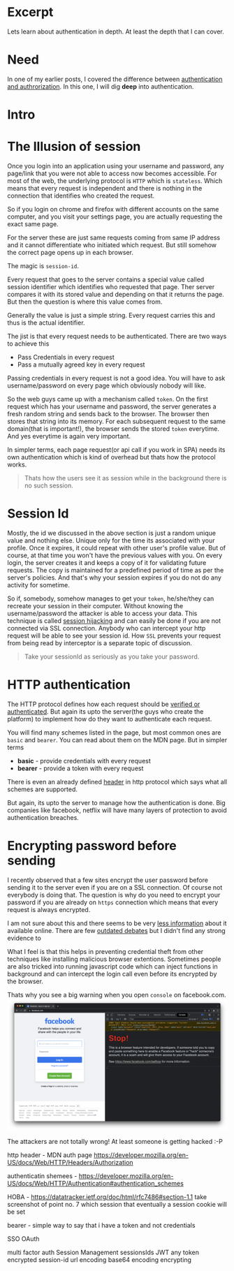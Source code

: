 # Excerpt
Lets learn about authentication in depth. At least the depth that I can cover.

# Need
In one of my earlier posts, I covered  the difference between [authentication and authrorization](https://cybercafe.dev/authentication-vs-authorization/). In this one, I will dig **deep** into authentication.

# Intro

# The Illusion of session
Once you login into an application using your username and password, any page/link that you were not able to access now becomes accessible. For most of the web, the underlying protocol is `HTTP` which is `stateless`. Which means that every request is independent and there is nothing in the connection that identifies who created the request. 

So if you login on chrome and firefox with different accounts on the same computer, and you visit your settings page, you are actually requesting the exact same page.

For the server these are just same requests coming from same IP address and it cannot differentiate who initiated which request. But still somehow the correct page opens up in each browser.

The magic is `session-id`.

Every request that goes to the server contains a special value called session identifier which identifies who requested that page. Ther server compares it with its stored value and depending on that it returns the page. But then the question is where this value comes from.

Generally the value is just a simple string. Every request carries this and thus is the actual identifier.

The jist is that every request needs to be authenticated. There are two ways to achieve this
* Pass Credentials in every request
* Pass a mutually agreed key in every request

Passing credentials in every request is not a good idea. You will have to ask username/password on every page which obviously nobody will like.

So the web guys came up with a mechanism called `token`. On the first request which has your username and password, the server generates a fresh random string and sends back to the browser. The browser then stores that string into its memory. For each subsequent request to the same domain(that is important!), the browser sends the stored `token` everytime. And yes everytime is again very important. 

In simpler terms, each page request(or api call if you work in SPA) needs its own authentication which is kind of overhead but thats how the protocol works.

> Thats how the users see it as session while in the background there is no such session.

# Session Id
Mostly, the id we discussed in the above section is just a random unique value and nothing else. Unique only for the time its associated with your profile. Once it expires, it could repeat with other user's profile value. But of course, at that time you won't have the previous values with you. On every login, the server creates it and keeps a copy of 
it for validating future requests. The copy is maintained for a predefined period of time as per the server's policies. And that's why your session expires if you do not do any activity for sometime.

So if, somebody, somehow manages to get your `token`, he/she/they can recreate your session in their computer. Without knowing the username/password the attacker is able to access your data. This technique is called [session hijacking](https://en.wikipedia.org/wiki/Session_hijacking) and can easily be done if you are not connected via SSL connection. Anybody who can intercept your http request will be able to see your session id. How `SSL` prevents your request from being read by interceptor is a separate topic of discussion.

> Take your sessionId as seriously as you take your password.

# HTTP authentication

The HTTP protocol defines how each request should be [verified or authenticated](https://developer.mozilla.org/en-US/docs/Web/HTTP/Authentication#authentication_schemes). But again its upto the server(the guys who create the platform) to implement how do they want to authenticate each request.

You will find many schemes listed in the page, but most common ones are `basic` and `bearer`. You can read about them on the MDN page. But in simpler terms
* **basic** - provide credentials with every request
* **bearer** - provide a token with every request

There is even an already defined [header](https://developer.mozilla.org/en-US/docs/Web/HTTP/Headers/WWW-Authenticate) in http protocol which says what all schemes are supported.

But again, its upto the server to manage how the authentication is done. Big companies like facebook, netflix will have many layers of protection to avoid authentication breaches.

# Encrypting password before sending
I recently observed that a few sites encrypt the user password before sending it to the server even if you are on a SSL connection. Of course not everybody is doing that. The question is why do you need to encrypt your password if you are already on `https` connection which means that every request is always encrypted.

I am not sure about this and there seems to be very [less information](https://duckduckgo.com/?q=encrypt+password+before+sending+to+server&t=brave&ia=web) about it available online. There are few [outdated debates](https://security.stackexchange.com/questions/133453/is-encryption-of-passwords-needed-for-an-https-website) but I didn't find any strong evidence to 

What I feel is that this helps in preventing credential theft from other techniques like installing malicious browser extentions. Sometimes people are also tricked into running javascript code which can inject functions in background and can intercept the login call even before its encrypted by the browser.

Thats why you see a big warning when you open `console` on facebook.com.
![facebook-console-warning](./images/how-passwords-are-sent/facebook_console.png)

The attackers are not totally wrong! At least someone is getting hacked :-P






http header - MDN auth page https://developer.mozilla.org/en-US/docs/Web/HTTP/Headers/Authorization

authenticatin shemees - https://developer.mozilla.org/en-US/docs/Web/HTTP/Authentication#authentication_schemes

HOBA - https://datatracker.ietf.org/doc/html/rfc7486#section-1.1
take screenshot of point no. 7 which session that eventually a session cookie will be set

bearer - simple way to say that i have a token and not credentials

SSO
OAuth

multi factor auth
Session Management
sessionsIds
JWT
any token
encrypted session-id
url encoding
base64 encoding
encrypting




